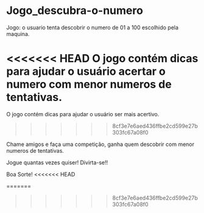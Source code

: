 # Jogo_descubra-o-numero

Jogo: o usuario tenta descobrir o numero de 01 a 100 escolhido pela maquina.

<<<<<<< HEAD
O jogo contém dicas para ajudar o usuário acertar o numero com menor numeros de tentativas.
=======
O jogo contém dicas para ajudar o usuário ser mais acertivo.
>>>>>>> 8cf3e7e6aed436ffbe2cd599e27b303fc67a08f0

Chame amigos e faça uma competição, ganha quem descobrir com menor numeros de tentativas.

Jogue quantas vezes quiser! Divirta-se!!

Boa Sorte!
<<<<<<< HEAD


=======
>>>>>>> 8cf3e7e6aed436ffbe2cd599e27b303fc67a08f0
